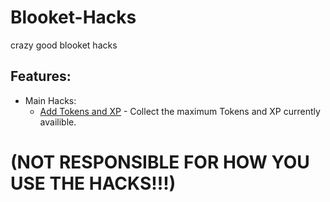 # Blooket-Hacks
crazy good blooket hacks

## Features:
- Main Hacks:
    - <a href="https://github.com/e1du/Blooket-Hacks/blob/main/Main-Hacks/Add-Tokens-And-XP.js">Add Tokens and XP</a> - Collect the maximum Tokens and XP currently availible.


# (NOT RESPONSIBLE FOR HOW YOU USE THE HACKS!!!)
